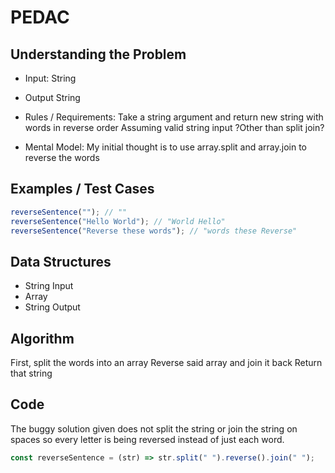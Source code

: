 # PEDAC

## Understanding the Problem

- Input:
  String
- Output
  String

- Rules / Requirements:
  Take a string argument and return new string with words in reverse order
  Assuming valid string input
  ?Other than split join?

- Mental Model:
  My initial thought is to use array.split and array.join to reverse the words

## Examples / Test Cases

```js
reverseSentence(""); // ""
reverseSentence("Hello World"); // "World Hello"
reverseSentence("Reverse these words"); // "words these Reverse"
```

## Data Structures

- String
  Input
- Array
- String
  Output

## Algorithm

First, split the words into an array
Reverse said array and join it back
Return that string

## Code

The buggy solution given does not split the string or join the string on spaces so every letter is being reversed instead of just each word.

```js
const reverseSentence = (str) => str.split(" ").reverse().join(" ");
```
